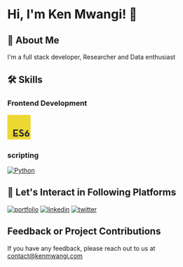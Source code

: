 # Hi, I'm Ken Mwangi! 👋

## 🚀 About Me
I'm a full stack developer, Researcher and Data enthusiast

## 🛠 Skills
### Frontend Development
[![ES6](https://github.com/MarioTerron/logo-images/blob/master/logos/es6.png)](http://www.ecma-international.org/ecma-262/6.0/) 

<!-- ### Backend Development
[![NodeJS](https://nodejs.org/static/images/logo.svg)](https://nodejs.org/)
[![GraphQL](https://github.com/MarioTerron/logo-images/blob/master/logos/graphql.png)](http://graphql.org/)
[![firebase](https://cdn4.iconfinder.com/data/icons/google-i-o-2016/512/google_firebase-2-128.png)](https://firebase.google.com/) -->
### scripting
[![Python](https://github.com/jalbertsr/logo-badge-images/blob/master/img/rsz_python.png?raw=true)](https://www.python.org/)



## 🔗 Let's Interact in Following Platforms

[![portfolio](https://img.shields.io/badge/my_portfolio-000?style=for-the-badge&logo=ko-fi&logoColor=white)](https://kenmwangi.com/)
[![linkedin](https://img.shields.io/badge/linkedin-0A66C2?style=for-the-badge&logo=linkedin&logoColor=white)](https://www.linkedin.com/in/ken-mwangi-7b2046161/)
[![twitter](https://img.shields.io/badge/twitter-1DA1F2?style=for-the-badge&logo=twitter&logoColor=white)](https://twitter.com/ken_cipher)

## Feedback or Project Contributions 

If you have any feedback, please reach out to us at contact@kenmwangi.com

